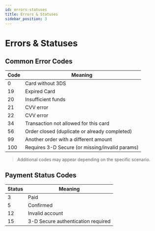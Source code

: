 ```yaml
---
id: errors-statuses
title: Errors & Statuses
sidebar_position: 3
---
```


# Errors & Statuses

## Common Error Codes

| Code | Meaning                                          |
|------|--------------------------------------------------|
| 0    | Card without 3DS                                 |
| 19   | Expired Card                                     |
| 20   | Insufficient funds                               |
| 21   | CVV error                                        |
| 22   | CVV error                                        |
| 34   | Transaction not allowed for this card            |
| 56   | Order closed (duplicate or already completed)    |
| 99   | Another order with a different amount            |
| 100  | Requires 3-D Secure (or missing/invalid params)  |

> Additional codes may appear depending on the specific scenario.

## Payment Status Codes

| Status | Meaning                            |
|--------|------------------------------------|
| 3      | Paid                               |
| 5      | Confirmed                          |
| 12     | Invalid account                    |
| 15     | 3-D Secure authentication required |